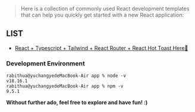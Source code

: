 > Here is a collection of commonly used React development templates that can help you quickly get started with a new React application:

## LIST
- [React + Typescript + Tailwind + React Router + React Hot Toast Here💫](https://github.com/Rabithua/React-Templates/tree/React-Typescript-Tailwind-ReactRouter-ReactHotToast)

### Development Environment
```
rabithua@yuchangyedeMacBook-Air app % node -v
v18.16.1
rabithua@yuchangyedeMacBook-Air app % npm -v
9.5.1
```

**Without further ado, feel free to explore and have fun! :)**
